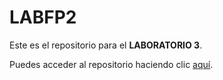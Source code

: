 # LABFP2

Este es el repositorio para el **LABORATORIO 3**.

Puedes acceder al repositorio haciendo clic [aquí](https://github.com/Calihn1/REPOSITORIO_FP2_LAB/tree/main/Laboratorio3).

